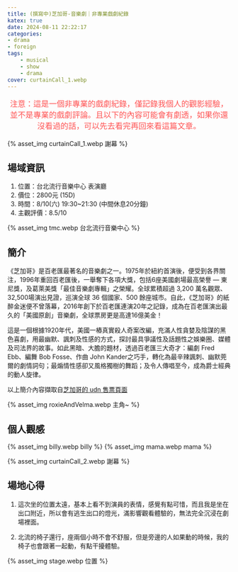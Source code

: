 ```yaml
---
title: (撰寫中)芝加哥-音樂劇｜非專業戲劇紀錄
katex: true
date: 2024-08-11 22:22:17
categories: 
- drama
- foreign
tags:
    - musical
    - show
    - drama
cover: curtainCall_1.webp
---
```


<p style="font-size:1.1rem;color:#f55;text-align:center">
注意：這是一個非專業的戲劇紀錄，僅記錄我個人的觀影經驗，並不是專業的戲劇評論。且以下的內容可能會有劇透，如果你還沒看過的話，可以先去看完再回來看這篇文章。</p>

{% asset_img  curtainCall_1.webp 謝幕 %}

## 場域資訊

1. 位置：台北流行音樂中心 表演廳
2. 價位：2800元 (15D)
3. 時間：8/10(六) 19:30~21:30 (中間休息20分鐘)
4. 主觀評價：8.5/10

{% asset_img  tmc.webp 台北流行音樂中心 %}

## 簡介

《芝加哥》是百老匯最著名的音樂劇之一。1975年於紐約首演後，便受到各界關注，1996年重回百老匯後，一舉奪下各項大獎，包括6座美國劇場最高榮譽 — 東尼獎，及葛萊美獎「最佳音樂劇專輯」之榮耀。全球累積超過 3,200 萬名觀眾、32,500場演出見證，巡演全球 36 個國家、500 餘座城市。自此，《芝加哥》的紙醉金迷便不曾落幕，2016年創下於百老匯連演20年之記錄，成為在百老匯演出最久的「美國原創」音樂劇，全球票房更是高達16億美金！

這是一個根據1920年代，美國一樁真實殺人奇案改編，充滿人性貪婪及陰謀的黑色喜劇，用最幽默、諷刺及性感的方式，探討最具爭議性及話題性之娛樂圈、媒體及司法界的故事。如此黑暗、大膽的題材，透過百老匯三大奇才：編劇 Fred Ebb、編舞 Bob Fosse、作曲 John Kander之巧手，轉化為最辛辣諷刺、幽默莞爾的劇情詞句；最煽情性感卻又風格獨樹的舞蹈；及令人傳唱至今，成為爵士經典的動人旋律。

以上簡介內容擷取自[芝加哥的 udn 售票頁面](https://tickets.udnfunlife.com/application/UTK02/UTK0201_.aspx?PRODUCT_ID=P0FYTWKB)


{% asset_img  roxieAndVelma.webp 主角~ %}


## 個人觀感

{% asset_img  billy.webp billy %}
{% asset_img  mama.webp mama %}

{% asset_img  curtainCall_2.webp 謝幕 %}

## 場地心得

1. 這次坐的位置太遠，基本上看不到演員的表情，感覺有點可惜，而且我是坐在出口附近，所以會有逃生出口的燈光，滿影響觀看體驗的，無法完全沉浸在劇場裡面。


2. 北流的椅子還行，座兩個小時不會不舒服，但是旁邊的人如果動的時候，我的椅子也會跟著一起動，有點干擾體驗。

{% asset_img  stage.webp 位置 %}